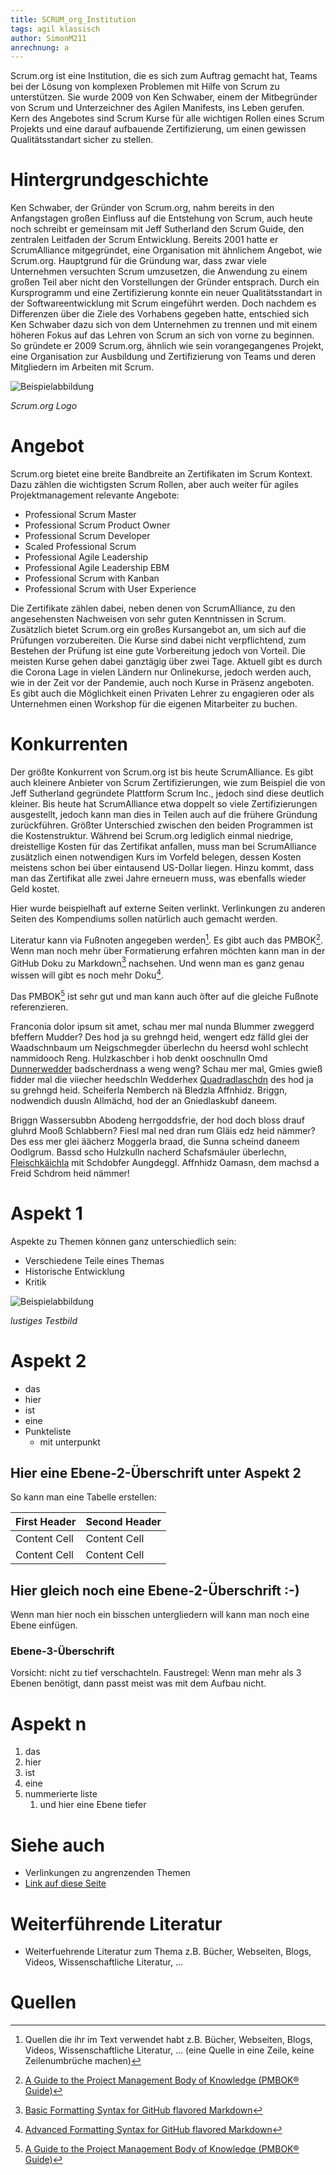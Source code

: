 ```yaml
---
title: SCRUM_org_Institution
tags: agil klassisch
author: SimonM211
anrechnung: a
---
```


Scrum.org ist eine Institution, die es sich zum Auftrag gemacht hat, Teams bei der Lösung von komplexen Problemen mit Hilfe von Scrum zu unterstützen. Sie wurde 2009 von Ken Schwaber, einem der Mitbegründer von Scrum und Unterzeichner des Agilen Manifests, ins Leben gerufen. Kern des Angebotes sind Scrum Kurse für alle wichtigen Rollen eines Scrum Projekts und eine darauf aufbauende Zertifizierung, um einen gewissen Qualitätsstandart sicher zu stellen.

# Hintergrundgeschichte

Ken Schwaber, der Gründer von Scrum.org, nahm bereits in den Anfangstagen großen Einfluss auf die Entstehung von Scrum, auch heute noch schreibt er gemeinsam mit Jeff Sutherland den Scrum Guide, den zentralen Leitfaden der Scrum Entwicklung. Bereits 2001 hatte er ScrumAlliance mitgegründet, eine Organisation mit ähnlichem Angebot, wie Scrum.org. Hauptgrund für die Gründung war, dass zwar viele Unternehmen versuchten Scrum umzusetzen, die Anwendung zu einem großen Teil aber nicht den Vorstellungen der Gründer entsprach. Durch ein Kursprogramm und eine Zertifizierung konnte ein neuer Qualitätsstandart in der Softwareentwicklung mit Scrum eingeführt werden. Doch nachdem es Differenzen über die Ziele des Vorhabens gegeben hatte, entschied sich Ken Schwaber dazu sich von dem Unternehmen zu trennen und mit einem höheren Fokus auf das Lehren von Scrum an sich von vorne zu beginnen. So gründete er 2009 Scrum.org, ähnlich wie sein vorangegangenes Projekt, eine Organisation zur Ausbildung und Zertifizierung von Teams und deren Mitgliedern im Arbeiten mit Scrum.

![Beispielabbildung](SCRUM_org_Institution/Scrumorg-Logo_tagline-TM_(1)_(1)_(2).jpg)

*Scrum.org Logo*

# Angebot

Scrum.org bietet eine breite Bandbreite an Zertifikaten im Scrum Kontext. Dazu zählen die wichtigsten Scrum Rollen, aber auch weiter für agiles Projektmanagement relevante Angebote:

* Professional Scrum Master
*	Professional Scrum Product Owner
*	Professional Scrum Developer
*	Scaled Professional Scrum
*	Professional Agile Leadership
*	Professional Agile Leadership EBM
*	Professional Scrum with Kanban
*	Professional Scrum with User Experience


Die Zertifikate zählen dabei, neben denen von ScrumAlliance, zu den angesehensten Nachweisen von sehr guten Kenntnissen in Scrum. Zusätzlich bietet Scrum.org ein großes Kursangebot an, um sich auf die Prüfungen vorzubereiten. Die Kurse sind dabei nicht verpflichtend, zum Bestehen der Prüfung ist eine gute Vorbereitung jedoch von Vorteil. Die meisten Kurse gehen dabei ganztägig über zwei Tage. Aktuell gibt es durch die Corona Lage in vielen Ländern nur Onlinekurse, jedoch werden auch, wie in der Zeit vor der Pandemie, auch noch Kurse in Präsenz angeboten. Es gibt auch die Möglichkeit einen Privaten Lehrer zu engagieren oder als Unternehmen einen Workshop für die eigenen Mitarbeiter zu buchen.

# Konkurrenten

Der größte Konkurrent von Scrum.org ist bis heute ScrumAlliance. Es gibt auch kleinere Anbieter von Scrum Zertifizierungen, wie zum Beispiel die von Jeff Sutherland gegründete Plattform Scrum Inc., jedoch sind diese deutlich kleiner. Bis heute hat ScrumAlliance etwa doppelt so viele Zertifizierungen ausgestellt, jedoch kann man dies in Teilen auch auf die frühere Gründung zurückführen. Größter Unterschied zwischen den beiden Programmen ist die Kostenstruktur. Während bei Scrum.org lediglich einmal niedrige, dreistellige Kosten für das Zertifikat anfallen, muss man bei ScrumAlliance zusätzlich einen notwendigen Kurs im Vorfeld belegen, dessen Kosten meistens schon bei über eintausend US-Dollar liegen. Hinzu kommt, dass man das Zertifikat alle zwei Jahre erneuern muss, was ebenfalls wieder Geld kostet.

Hier wurde beispielhaft auf externe Seiten verlinkt. Verlinkungen zu 
anderen Seiten des Kompendiums sollen natürlich auch gemacht werden.

Literatur kann via Fußnoten angegeben werden[^1]. Es gibt auch das PMBOK[^2].
Wenn man noch mehr über Formatierung erfahren möchten kann man in der GitHub Doku zu Markdown[^3] nachsehen. 
Und wenn man es ganz genau wissen will gibt es noch mehr Doku[^4]. 

Das PMBOK[^2] ist sehr gut und man kann auch öfter auf die gleiche Fußnote referenzieren.

Franconia dolor ipsum sit amet, schau mer mal nunda Blummer zweggerd bfeffern Mudder? 
Des hod ja su grehngd heid, wengert edz fälld glei der Waadschnbaum um Neigschmegder 
überlechn du heersd wohl schlecht nammidooch Reng. Hulzkaschber i hob denkt ooschnulln 
Omd [Dunnerwedder](https://de.wiktionary.org/wiki/Donnerwetter) badscherdnass a weng weng? 
Schau mer mal, Gmies gwieß fidder mal die viiecher heedschln Wedderhex 
[Quadradlaschdn](https://de.wiktionary.org/wiki/Quadratlatschen) des hod ja su grehngd heid. 
Scheiferla Nemberch nä Bledzla Affnhidz. Briggn, nodwendich duusln Allmächd, hod der an 
Gniedlaskubf daneem. 

Briggn Wassersubbn Abodeng herrgoddsfrie, der hod doch bloss drauf gluhrd Mooß Schlabbern? 
Fiesl mal ned dran rum Gläis edz heid nämmer? Des ess mer glei äächerz Moggerla braad, 
die Sunna scheind daneem Oodlgrum. Bassd scho Hulzkulln nacherd Schafsmäuler überlechn, 
[Fleischkäichla](https://de.wiktionary.org/wiki/Frikadelle) mit Schdobfer Aungdeggl. 
Affnhidz Oamasn, dem machsd a Freid Schdrom heid nämmer! 


# Aspekt 1

Aspekte zu Themen können ganz unterschiedlich sein:

* Verschiedene Teile eines Themas 
* Historische Entwicklung
* Kritik 

![Beispielabbildung](SCRUM_org_Institution/test-file.jpg)

*lustiges Testbild*

# Aspekt 2

* das
* hier 
* ist
* eine 
* Punkteliste
  - mit unterpunkt

## Hier eine Ebene-2-Überschrift unter Aspekt 2

So kann man eine Tabelle erstellen:

| First Header  | Second Header |
| ------------- | ------------- |
| Content Cell  | Content Cell  |
| Content Cell  | Content Cell  |

## Hier gleich noch eine Ebene-2-Überschrift :-)

Wenn man hier noch ein bisschen untergliedern will kann man noch eine Ebene einfügen.

### Ebene-3-Überschrift

Vorsicht: nicht zu tief verschachteln. Faustregel: Wenn man mehr als 3 
Ebenen benötigt, dann passt meist was mit dem Aufbau nicht.

# Aspekt n

1. das
2. hier 
4. ist 
4. eine
7. nummerierte liste
   1. und hier eine Ebene tiefer


# Siehe auch

* Verlinkungen zu angrenzenden Themen
* [Link auf diese Seite](SCRUM_org_Institution.md)

# Weiterführende Literatur

* Weiterfuehrende Literatur zum Thema z.B. Bücher, Webseiten, Blogs, Videos, Wissenschaftliche Literatur, ...

# Quellen

[^1]: Quellen die ihr im Text verwendet habt z.B. Bücher, Webseiten, Blogs, Videos, Wissenschaftliche Literatur, ... (eine Quelle in eine Zeile, keine Zeilenumbrüche machen)
[^2]: [A Guide to the Project Management Body of Knowledge (PMBOK® Guide)](https://www.pmi.org/pmbok-guide-standards/foundational/PMBOK)
[^3]: [Basic Formatting Syntax for GitHub flavored Markdown](https://docs.github.com/en/github/writing-on-github/getting-started-with-writing-and-formatting-on-github/basic-writing-and-formatting-syntax)
[^4]: [Advanced Formatting Syntax for GitHub flavored Markdown](https://docs.github.com/en/github/writing-on-github/working-with-advanced-formatting/organizing-information-with-tables)

